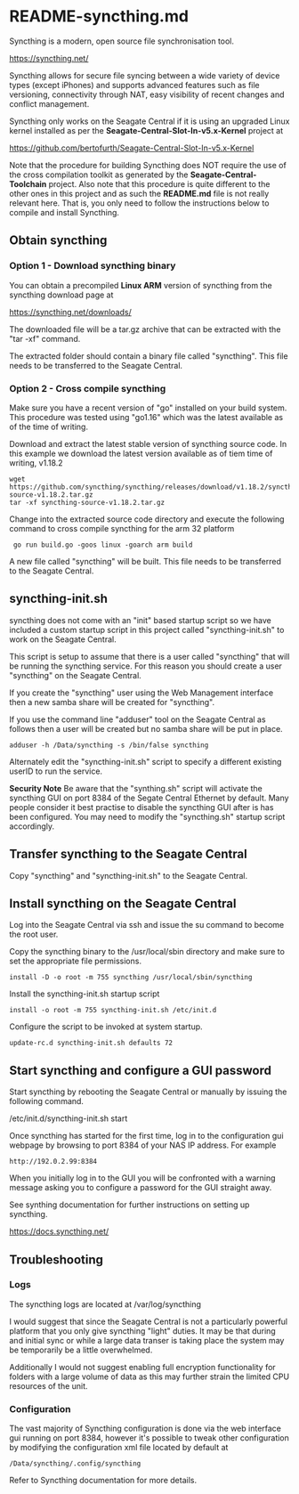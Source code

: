 # README-syncthing.md
Syncthing is a modern, open source file synchronisation tool.

https://syncthing.net/

Syncthing allows for secure file syncing between a wide variety
of device types (except iPhones) and supports advanced features 
such as file versioning, connectivity through NAT, easy visibility
of recent changes and conflict management.

Syncthing only works on the Seagate Central if it is using an
upgraded Linux kernel installed as per the 
**Seagate-Central-Slot-In-v5.x-Kernel** project at

https://github.com/bertofurth/Seagate-Central-Slot-In-v5.x-Kernel

Note that the procedure for building Syncthing does NOT require
the use of the cross compilation toolkit as generated by the
**Seagate-Central-Toolchain** project. Also note that this procedure
is quite different to the other ones in this project and as such
the **README.md** file is not really relevant here. That is,
you only need to follow the instructions below to compile and
install Syncthing.

## Obtain syncthing
### Option 1 - Download syncthing binary
You can obtain a precompiled **Linux ARM** version of syncthing
from the syncthing download page at

https://syncthing.net/downloads/

The downloaded file will be a tar.gz archive that can be extracted
with the "tar -xf" command. 

The extracted folder should contain a binary file called "syncthing".
This file needs to be transferred to the Seagate Central.

### Option 2 - Cross compile syncthing
Make sure you have a recent version of "go" installed on your build 
system. This procedure was tested using "go1.16" which was the latest
available as of the time of writing.

Download and extract the latest stable version of syncthing source
code. In this example we download the latest version available as of
tiem time of writing, v1.18.2

    wget https://github.com/syncthing/syncthing/releases/download/v1.18.2/syncthing-source-v1.18.2.tar.gz
    tar -xf syncthing-source-v1.18.2.tar.gz

Change into the extracted source code directory and execute the 
following command to cross compile syncthing for the arm 32 
platform

     go run build.go -goos linux -goarch arm build

A new file called "syncthing" will be built. This file needs to
be transferred to the Seagate Central.

## syncthing-init.sh
syncthing does not come with an "init" based startup script so we 
have included a custom startup script in this project called
"syncthing-init.sh" to work on the Seagate Central.

This script is setup to assume that there is a user called "syncthing"
that will be running the syncthing service. For this reason you should
create a user "syncthing" on the Seagate Central. 

If you create the "syncthing" user using the Web Management interface
then a new samba share will be created for "syncthing".

If you use the command line "adduser" tool on the Seagate Central as
follows then a user will be created but no samba share will be put in 
place.

    adduser -h /Data/syncthing -s /bin/false syncthing

Alternately edit the "syncthing-init.sh" script to specify a different
existing userID to run the service.

**Security Note** Be aware that the "synthing.sh" script will activate
the syncthing GUI on port 8384 of the Segate Central Ethernet by default.
Many people consider it best practise to disable the syncthing GUI
after is has been configured. You may need to modify the "syncthing.sh"
startup script accordingly.

## Transfer syncthing to the Seagate Central
Copy "syncthing" and "syncthing-init.sh" to the Seagate Central.

## Install syncthing on the Seagate Central
Log into the Seagate Central via ssh and issue the su command to become
the root user.

Copy the syncthing binary to the /usr/local/sbin directory and make sure
to set the appropriate file permissions.

    install -D -o root -m 755 syncthing /usr/local/sbin/syncthing

Install the syncthing-init.sh startup script

    install -o root -m 755 syncthing-init.sh /etc/init.d

Configure the script to be invoked at system startup.

    update-rc.d syncthing-init.sh defaults 72

## Start syncthing and configure a GUI password
Start syncthing by rebooting the Seagate Central or manually by issuing
the following command.

/etc/init.d/syncthing-init.sh start

Once syncthing has started for the first time, log in to the configuration 
gui webpage by browsing to port 8384 of your NAS IP address. For example

    http://192.0.2.99:8384

When you initially log in to the GUI you will be confronted with a warning
message asking you to configure a password for the GUI straight away. 

See synthing documentation for further instructions on setting up
syncthing.

https://docs.syncthing.net/

## Troubleshooting
### Logs
The syncthing logs are located at /var/log/syncthing

I would suggest that since the Seagate Central is not a particularly powerful
platform that you only give syncthing "light" duties. It may be that during
and initial sync or while a large data transer is taking place the system may
be temporarily be a little overwhelmed.

Additionally I would not suggest enabling full encryption functionality
for folders with a large volume of data as this may further strain the limited
CPU resources of the unit.

### Configuration
The vast majority of Syncthing configuration is done via the web interface
gui running on port 8384, however it's possible to tweak other configuration 
by modifying the configuration xml file located by default at

    /Data/syncthing/.config/syncthing

Refer to Syncthing documentation for more details.
